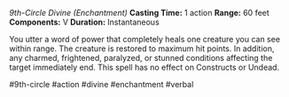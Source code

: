 *9th-Circle Divine (Enchantment)*
**Casting Time:** 1 action
**Range:** 60 feet
**Components:** V
**Duration:** Instantaneous

You utter a word of power that completely heals one creature you can see within range. The creature is restored to maximum hit points. In addition, any charmed, frightened, paralyzed, or stunned conditions affecting the target immediately end. This spell has no effect on Constructs or Undead.

#9th-circle #action #divine #enchantment #verbal
